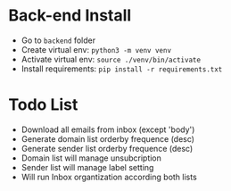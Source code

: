 # Back-end Install
- Go to `backend` folder
- Create virtual env: `python3 -m venv venv`
- Activate virtual env: `source ./venv/bin/activate`
- Install requirements: `pip install -r requirements.txt`

# Todo List
- Download all emails from inbox (except 'body')
- Generate domain list orderby frequence (desc)
- Generate sender list orderby frequence (desc)
- Domain list will manage unsubcription
- Sender list will manage label setting
- Will run Inbox organtization according both lists